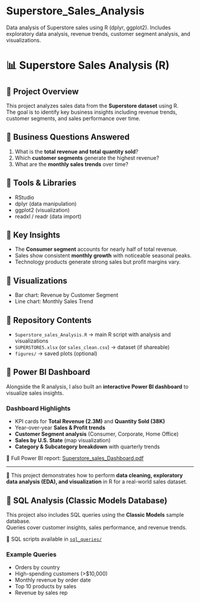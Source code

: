 # Superstore_Sales_Analysis
Data analysis of Superstore sales using R (dplyr, ggplot2). Includes exploratory data analysis, revenue trends, customer segment analysis, and visualizations.
# 📊 Superstore Sales Analysis (R)

## 🔹 Project Overview
This project analyzes sales data from the **Superstore dataset** using R.  
The goal is to identify key business insights including revenue trends, customer segments, and sales performance over time.

## 🔹 Business Questions Answered
1. What is the **total revenue and total quantity sold**?
2. Which **customer segments** generate the highest revenue?
3. What are the **monthly sales trends** over time?

## 🔹 Tools & Libraries
- RStudio
- dplyr (data manipulation)
- ggplot2 (visualization)
- readxl / readr (data import)

## 🔹 Key Insights
- The **Consumer segment** accounts for nearly half of total revenue.
- Sales show consistent **monthly growth** with noticeable seasonal peaks.
- Technology products generate strong sales but profit margins vary.

## 🔹 Visualizations
- Bar chart: Revenue by Customer Segment
- Line chart: Monthly Sales Trend

## 🔹 Repository Contents
- `Superstore_sales_Analysis.R` → main R script with analysis and visualizations
- `SUPERSTORE5.xlsx` (or `sales_clean.csv`) → dataset (if shareable)
- `figures/` → saved plots (optional)

## 🔹 Power BI Dashboard

Alongside the R analysis, I also built an **interactive Power BI dashboard** to visualize sales insights.

### Dashboard Highlights
- KPI cards for **Total Revenue (2.3M)** and **Quantity Sold (38K)**
- Year-over-year **Sales & Profit trends**
- **Customer Segment analysis** (Consumer, Corporate, Home Office)
- **Sales by U.S. State** (map visualization)
- **Category & Subcategory breakdown** with quarterly trends

📄 Full Power BI report: [Superstore_sales_Dashboard.pdf](Superstore_sales_Dashboard.pdf)

---
🚀 This project demonstrates how to perform **data cleaning, exploratory data analysis (EDA), and visualization** in R for a real-world sales dataset.

## 🔹 SQL Analysis (Classic Models Database)

This project also includes SQL queries using the **Classic Models** sample database.  
Queries cover customer insights, sales performance, and revenue trends.

📂 SQL scripts available in [`sql_queries/`](sql_queries/)

### Example Queries
- Orders by country  
- High-spending customers (>$10,000)  
- Monthly revenue by order date  
- Top 10 products by sales  
- Revenue by sales rep  

